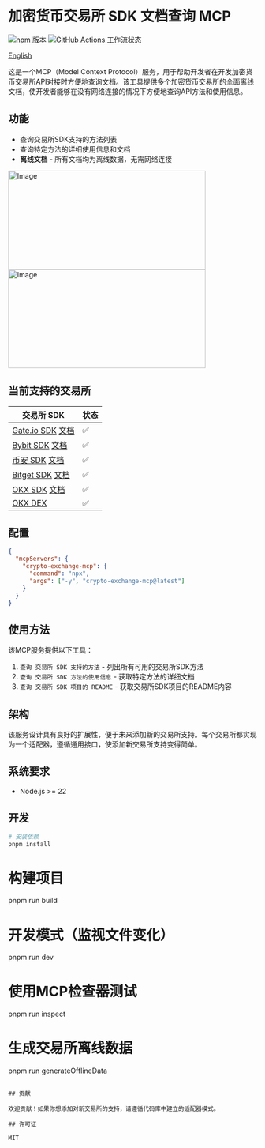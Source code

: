 # 加密货币交易所 SDK 文档查询 MCP

[![npm 版本](https://img.shields.io/npm/v/crypto-exchange-mcp.svg)](https://www.npmjs.com/package/crypto-exchange-mcp)
[![GitHub Actions 工作流状态](https://img.shields.io/github/actions/workflow/status/flytam/exchange-sdk-mcp/npm-publish.yml?label=publish)](https://github.com/flytam/exchange-sdk-mcp/actions/workflows/npm-publish.yml)

[English](./README.md)

这是一个MCP（Model Context Protocol）服务，用于帮助开发者在开发加密货币交易所API对接时方便地查询文档。该工具提供多个加密货币交易所的全面离线文档，使开发者能够在没有网络连接的情况下方便地查询API方法和使用信息。

## 功能

- 查询交易所SDK支持的方法列表
- 查询特定方法的详细使用信息和文档
- **离线文档** - 所有文档均为离线数据，无需网络连接

<img width="400" height="200" alt="Image" src="https://github.com/user-attachments/assets/00fc3ea1-2d05-4fcd-ab60-1fa00cf3d87e" />

<img width="400" height="200" alt="Image" src="https://github.com/user-attachments/assets/3296b13d-f10b-471a-8cce-199ddfd0ec9c" />

## 当前支持的交易所

| 交易所 SDK                                                                                                  | 状态 |
| ----------------------------------------------------------------------------------------------------------- | ---- |
| [Gate.io SDK](https://www.npmjs.com/package/gateio-api) [文档](https://www.gate.com/docs/developers/apiv4)  | ✅   |
| [Bybit SDK](https://www.npmjs.com/package/bybit-api) [文档](https://bybit-exchange.github.io/docs/v5/intro) | ✅   |
| [币安 SDK](https://www.npmjs.com/package/binance) [文档](https://developers.binance.com/en)                 | ✅   |
| [Bitget SDK](https://www.npmjs.com/package/bitget-api) [文档](https://www.bitget.com/api-doc/common/intro)  | ✅   |
| [OKX SDK](https://www.npmjs.com/package/okx-api) [文档](https://www.okx.com/docs-v5/en/#overview)           | ✅   |
| [OKX DEX](https://web3.okx.com/zh-hans/build/dev-docs/dex-api/dex-what-is-dex-api)                          | ✅   |

## 配置

```json
{
  "mcpServers": {
    "crypto-exchange-mcp": {
      "command": "npx",
      "args": ["-y", "crypto-exchange-mcp@latest"]
    }
  }
}
```

## 使用方法

该MCP服务提供以下工具：

1. `查询 交易所 SDK 支持的方法` - 列出所有可用的交易所SDK方法
2. `查询 交易所 SDK 方法的使用信息` - 获取特定方法的详细文档
3. `查询 交易所 SDK 项目的 README` - 获取交易所SDK项目的README内容

## 架构

该服务设计具有良好的扩展性，便于未来添加新的交易所支持。每个交易所都实现为一个适配器，遵循通用接口，使添加新交易所支持变得简单。

## 系统要求

- Node.js >= 22

## 开发

```bash
# 安装依赖
pnpm install
```

# 构建项目

pnpm run build

# 开发模式（监视文件变化）

pnpm run dev

# 使用MCP检查器测试

pnpm run inspect

# 生成交易所离线数据

pnpm run generateOfflineData

```

## 贡献

欢迎贡献！如果你想添加对新交易所的支持，请遵循代码库中建立的适配器模式。

## 许可证

MIT
```
